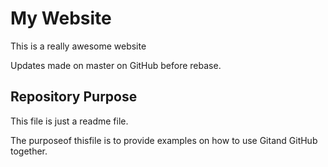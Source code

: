 # My Website

This is a really awesome website

Updates made on master on GitHub before rebase.

## Repository Purpose

This file is just a readme file.


The purposeof thisfile is to provide examples
on how to use Gitand GitHub together.
